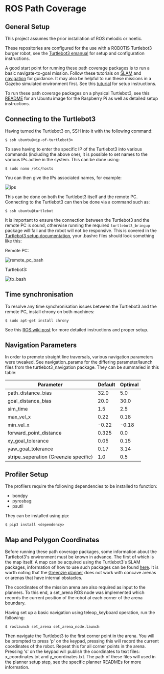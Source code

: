 # ROS Path Coverage


## General Setup

This project assumes the prior installation of ROS melodic or noetic.

These repositories are configured for the use with a ROBOTIS Turtlebot3 burger robot, see the [Turtlebot3 emanual](https://emanual.robotis.com/docs/en/platform/turtlebot3/quick-start/) for setup and configuration instructions.

A good start point for running these path coverage packages is to run a basic navigate-to-goal mission. Follow these tutorials on [SLAM](https://emanual.robotis.com/docs/en/platform/turtlebot3/slam/) and [navigation](https://emanual.robotis.com/docs/en/platform/turtlebot3/navigation/) for guidance. It may also be helpful to run these missions in a Gazebo simulated environment first. See this [tuturial](https://emanual.robotis.com/docs/en/platform/turtlebot3/simulation/) for setup instructions.

To run these path coverage packages on a physical Turtlebot3, see this [README](https://github.com/S2-group/ros-configurations/tree/main/raspberrypi) for an Ubuntu image for the Raspberry Pi as well as detailed setup instructions.

## Connecting to the Turtlebot3

Having turned the Turtlebot3 on, SSH into it with the following command:

```
$ ssh ubuntu@<ip-of-turtlebot3>
```

To save having to enter the specific IP of the Turtlebot3 into various commands (including the above one), it is possible to set names to the various IPs active in the system. This can be done using:

```
$ sudo nano /etc/hosts
```

You can then give the IPs associated names, for example:

![ips](https://user-images.githubusercontent.com/22135172/124393018-b9139300-dcf8-11eb-8576-4efb9c994120.png)


This can be done on both the Turtlebot3 itself and the remote PC. Connecting to the Turtlebot3 can then be done via a command such as:

```
$ ssh ubuntu@turtlebot
```

It is important to ensure the connection between the Turtlebot3 and the remote PC is sound, otherwise running the required ```turtlebot3_bringup``` package will fail and the robot will not be responsive. This is covered in the [Turtlebot3 setup documentation](), your .bashrc files should look something like this:

Remote PC:

![remote_pc_bash](https://user-images.githubusercontent.com/22135172/124393392-93878900-dcfa-11eb-8662-d537d6d476b5.png)

Turtlebot3:

![tb_bash](https://user-images.githubusercontent.com/22135172/124393494-1a3c6600-dcfb-11eb-80d0-25e3725774bb.png)




## Time synchronisation

To resolve any time synchronisation issues between the Turtlebot3 and the remote PC, install chrony on both machines:

```
$ sudo apt-get install chrony
```

See this [ROS wiki post](https://answers.ros.org/question/298821/tf-timeout-with-multiple-machines/?fbclid=IwAR3k63RvLPDzuJAN2bOpsutWqLcIfxDx0074DkxehJZgAbNC29TbOw9afHE) for more detailed instructions and proper setup.

## Navigation Parameters

In order to premote straight line traversals, various navigation parameters were tweaked. See navigation_params for the differing parameter/launch files from the turtlebot3_navigation package. They can be summaried in this table:

| Parameter  | Default | Optimal |
| ------------- | ------------- | ------------- |
| path_distance_bias  | 32.0  | 5.0  |
| goal_distance_bias  | 20.0  | 30.0  |
| sim_time  | 1.5  | 2.5  |
| max_vel_x  | 0.22  | 0.18  |
| min_vel_x  | -0.22  | -0.18  |
| forward_point_distance  | 0.325  | 0.0  |
| xy_goal_tolerance  | 0.05  | 0.15  |
| yaw_goal_tolerance  | 0.17  | 3.14  |
| stripe_seperation (Greenzie specific)  | 1.0  | 0.5  |

## Profiler Setup

The profilers require the following dependencies to be installed to function:

- bondpy
- pyrosbag
- psutil

They can be installed using pip:

```
$ pip3 install <dependency>
```


## Map and Polygon Coordinates

Before running these path coverage packages, some information about the Turtlebot3's environment must be known in advance. The first of which is the map itself. A map can be acquired using the Turtlebot3's SLAM packages, information of how to use such packages can be found [here](https://emanual.robotis.com/docs/en/platform/turtlebot3/slam/). It is worth noting that the [Greenzie planner]() does not work with concave arenas or arenas that have internal obstacles.

The coordinates of the mission arena are also required as input to the planners. To this end, a set_arena ROS node was implemented which records the current position of the robot at each corner of the arena boundary. 

Having set up a basic navigation using teleop_keyboard operation, run the following:

```
$ roslaunch set_arena set_arena_node.launch 
```

Then navigate the Turtlebot3 to the first corner point in the arena. You will be prompted to press 'p' on the keypad, pressing this will record the current coordinates of the robot. Repeat this for all corner points in the arena. Pressing 's' on the keypad will publish the coordinates to text files: x_coordinates.txt and y_coordinates.txt. The path of these files will used in the planner setup step, see the specific planner READMEs for more information.



 
